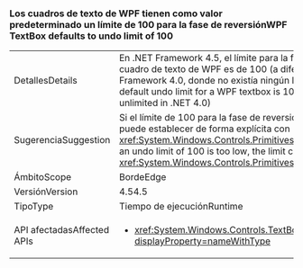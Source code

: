 ### <a name="wpf-textbox-defaults-to-undo-limit-of-100"></a><span data-ttu-id="9a350-101">Los cuadros de texto de WPF tienen como valor predeterminado un límite de 100 para la fase de reversión</span><span class="sxs-lookup"><span data-stu-id="9a350-101">WPF TextBox defaults to undo limit of 100</span></span>

|   |   |
|---|---|
|<span data-ttu-id="9a350-102">Detalles</span><span class="sxs-lookup"><span data-stu-id="9a350-102">Details</span></span>|<span data-ttu-id="9a350-103">En .NET Framework 4.5, el límite para la fase de reversión de un cuadro de texto de WPF es de 100 (a diferencia de .NET Framework 4.0, donde no existía ningún límite).</span><span class="sxs-lookup"><span data-stu-id="9a350-103">In .NET 4.5, the default undo limit for a WPF textbox is 100 (as opposed to being unlimited in .NET 4.0)</span></span>|
|<span data-ttu-id="9a350-104">Sugerencia</span><span class="sxs-lookup"><span data-stu-id="9a350-104">Suggestion</span></span>|<span data-ttu-id="9a350-105">Si el límite de 100 para la fase de reversión es demasiado bajo, se puede establecer de forma explícita con <xref:System.Windows.Controls.Primitives.TextBoxBase.UndoLimit>.</span><span class="sxs-lookup"><span data-stu-id="9a350-105">If an undo limit of 100 is too low, the limit can be set explicitly with <xref:System.Windows.Controls.Primitives.TextBoxBase.UndoLimit></span></span>|
|<span data-ttu-id="9a350-106">Ámbito</span><span class="sxs-lookup"><span data-stu-id="9a350-106">Scope</span></span>|<span data-ttu-id="9a350-107">Borde</span><span class="sxs-lookup"><span data-stu-id="9a350-107">Edge</span></span>|
|<span data-ttu-id="9a350-108">Versión</span><span class="sxs-lookup"><span data-stu-id="9a350-108">Version</span></span>|<span data-ttu-id="9a350-109">4.5</span><span class="sxs-lookup"><span data-stu-id="9a350-109">4.5</span></span>|
|<span data-ttu-id="9a350-110">Tipo</span><span class="sxs-lookup"><span data-stu-id="9a350-110">Type</span></span>|<span data-ttu-id="9a350-111">Tiempo de ejecución</span><span class="sxs-lookup"><span data-stu-id="9a350-111">Runtime</span></span>|
|<span data-ttu-id="9a350-112">API afectadas</span><span class="sxs-lookup"><span data-stu-id="9a350-112">Affected APIs</span></span>|<ul><li><xref:System.Windows.Controls.TextBox?displayProperty=nameWithType></li></ul>|

